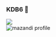 ### KDB6 👋   
<a href="https://velog.io/@seondal"><img src="https://img.shields.io/badge/Velog-3DDC84?style=flat-square&logo=Blogger&logoColor=white"/></a>   
![mazandi profile](http://mazandi.herokuapp.com/api?handle={handle}&theme=warm)   
